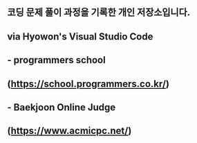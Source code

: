 ## 코딩 문제 풀이 과정을 기록한 개인 저장소입니다.
## via Hyowon's Visual Studio Code
## - programmers school
##   (https://school.programmers.co.kr/)
## - Baekjoon Online Judge
##   (https://www.acmicpc.net/)

